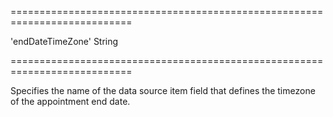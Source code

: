 <!--**
/*-------------------------------------------
    Auto-generated file. Do not modify.
-------------------------------------------

**-->
===========================================================================
<!--default-->'endDateTimeZone'<!--/default-->
<!--type-->String<!--/type-->
===========================================================================

<!--shortDescription-->
Specifies the name of the data source item field that defines the timezone of the appointment end date.
<!--/shortDescription-->

<!--fullDescription-->

<!--/fullDescription-->